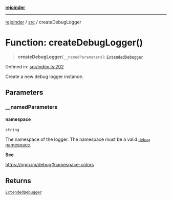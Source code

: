 [**rejoinder**](../../README.md)

***

[rejoinder](../../README.md) / [src](../README.md) / createDebugLogger

# Function: createDebugLogger()

> **createDebugLogger**(`__namedParameters`): [`ExtendedDebugger`](../interfaces/ExtendedDebugger.md)

Defined in: [src/index.ts:202](https://github.com/Xunnamius/rejoinder/blob/64011a11a45735665b3ce75107a37b187f35af77/src/index.ts#L202)

Create a new debug logger instance.

## Parameters

### \_\_namedParameters

#### namespace

`string`

The namespace of the logger. The namespace must be a valid [`debug`
namespace](https://npm.im/debug#namespace-colors).

**See**

https://npm.im/debug#namespace-colors

## Returns

[`ExtendedDebugger`](../interfaces/ExtendedDebugger.md)
